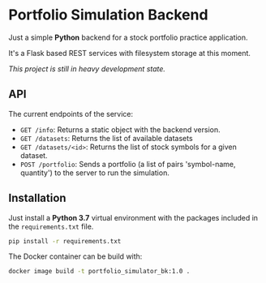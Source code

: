 
# Portfolio Simulation Backend

Just a simple **Python** backend for a stock portfolio practice application.

It's a Flask based REST services with filesystem storage at this moment.

*This project is still in heavy development state.*

## API

The current endpoints of the service:

- `GET /info`: Returns a static object with the backend version.
- `GET /datasets`: Returns the list of available datasets
- `GET /datasets/<id>`: Returns the list of stock symbols for a given dataset.
- `POST /portfolio`: Sends a portfolio (a list of pairs
  'symbol-name, quantity') to the server to run the simulation.

## Installation

Just install a **Python 3.7** virtual environment with the packages included
in the `requirements.txt` file.

```sh
pip install -r requirements.txt
```

The Docker container can be build with:

```sh
docker image build -t portfolio_simulator_bk:1.0 .
```
